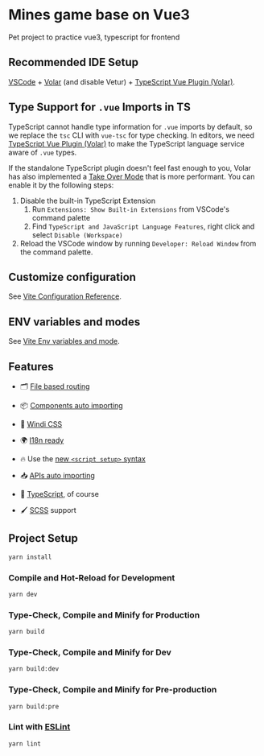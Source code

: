 # Mines game base on Vue3

Pet project to practice vue3, typescript for frontend

## Recommended IDE Setup

[VSCode](https://code.visualstudio.com/) + [Volar](https://marketplace.visualstudio.com/items?itemName=johnsoncodehk.volar) (and disable Vetur) + [TypeScript Vue Plugin (Volar)](https://marketplace.visualstudio.com/items?itemName=johnsoncodehk.vscode-typescript-vue-plugin).

## Type Support for `.vue` Imports in TS

TypeScript cannot handle type information for `.vue` imports by default, so we replace the `tsc` CLI with `vue-tsc` for type checking. In editors, we need [TypeScript Vue Plugin (Volar)](https://marketplace.visualstudio.com/items?itemName=johnsoncodehk.vscode-typescript-vue-plugin) to make the TypeScript language service aware of `.vue` types.

If the standalone TypeScript plugin doesn't feel fast enough to you, Volar has also implemented a [Take Over Mode](https://github.com/johnsoncodehk/volar/discussions/471#discussioncomment-1361669) that is more performant. You can enable it by the following steps:

1. Disable the built-in TypeScript Extension
   1. Run `Extensions: Show Built-in Extensions` from VSCode's command palette
   2. Find `TypeScript and JavaScript Language Features`, right click and select `Disable (Workspace)`
2. Reload the VSCode window by running `Developer: Reload Window` from the command palette.

## Customize configuration

See [Vite Configuration Reference](https://vitejs.dev/config/).

## ENV variables and modes

See [Vite Env variables and mode](https://vitejs.dev/guide/env-and-mode.html).

## Features

- 🗂 [File based routing](./src/core/pages)

- 📦 [Components auto importing](./src/core/components)

- 🎨 [Windi CSS](https://github.com/windicss/windicss)

- 🌍 [I18n ready](./locales)

- 🔥 Use the [new `<script setup>` syntax](https://github.com/vuejs/rfcs/pull/227)

- 📥 [APIs auto importing](https://github.com/antfu/unplugin-auto-import)

- 🦾 [TypeScript](https://www.typescriptlang.org/), of course

- 🖌️ [SCSS](https://sass-lang.com/) support
## Project Setup

```sh
yarn install
```

### Compile and Hot-Reload for Development

```sh
yarn dev
```

### Type-Check, Compile and Minify for Production

```sh
yarn build
```

### Type-Check, Compile and Minify for Dev

```sh
yarn build:dev
```

### Type-Check, Compile and Minify for Pre-production

```sh
yarn build:pre
```

### Lint with [ESLint](https://eslint.org/)

```sh
yarn lint
```
